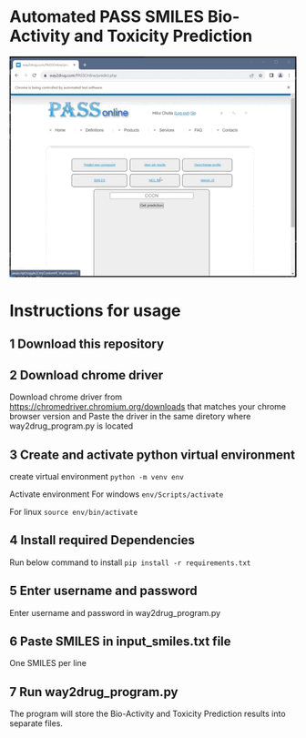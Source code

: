 # Automated PASS SMILES Bio-Activity and Toxicity Prediction

![](https://github.com/Hillul-Sutia/pass_automated/blob/main/PASS_selenium_frame.gif)

# Instructions for usage

## 1 Download this repository
## 2 Download chrome driver 
Download chrome driver from https://chromedriver.chromium.org/downloads that matches your chrome browser version and Paste the driver in the same diretory where way2drug_program.py is located

## 3 Create and activate python virtual environment
create virtual environment 
`python -m venv env`

Activate environment
For windows
`env/Scripts/activate`

For linux
`source env/bin/activate`

## 4 Install required Dependencies
Run below command to install
`pip install -r requirements.txt`

## 5 Enter username and password
Enter username and password in way2drug_program.py

## 6 Paste SMILES in input_smiles.txt file 
One SMILES per line

## 7 Run way2drug_program.py

The program will store the Bio-Activity and Toxicity Prediction results into separate files.


